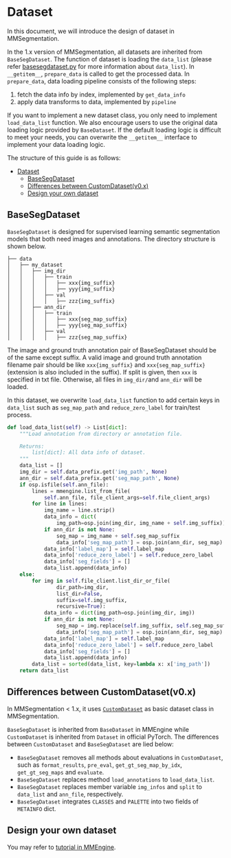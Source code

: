 # Dataset

In this document, we will introduce the design of dataset in MMSegmentation.

In the 1.x version of MMSegmentation, all datasets are inherited from `BaseSegDataset`.
The function of dataset is loading the `data_list` (please refer [basesegdataset.py](https://github.com/open-mmlab/mmsegmentation/blob/1.x/mmseg/datasets/basesegdataset.py) for more information about `data_list`).
In `__getitem__`, `prepare_data` is called to get the processed data.
In `prepare_data`, data loading pipeline consists of the following steps:

1. fetch the data info by index, implemented by `get_data_info`
2. apply data transforms to data, implemented by `pipeline`

If you want to implement a new dataset class, you only need to implement `load_data_list` function. We also encourage users to use the original data loading logic provided by `BaseDataset`.
If the default loading logic is difficult to meet your needs, you can overwrite the `__getitem__` interface to implement your data loading logic.

The structure of this guide is as follows:

- [Dataset](#dataset)
  - [BaseSegDataset](#BaseSegDataset)
  - [Differences between CustomDataset(v0.x)](<#Differences-between-CustomDataset(v0.x)>)
  - [Design your own dataset](#design-your-own-dataset)

## BaseSegDataset

`BaseSegDataset` is designed for supervised learning semantic segmentation models that both need images and annotations. The directory structure is shown below.

```none
├── data
│   ├── my_dataset
│   │   ├── img_dir
│   │   │   ├── train
│   │   │   │   ├── xxx{img_suffix}
│   │   │   │   ├── yyy{img_suffix}
│   │   │   ├── val
│   │   │   │   ├── zzz{img_suffix}
│   │   ├── ann_dir
│   │   │   ├── train
│   │   │   │   ├── xxx{seg_map_suffix}
│   │   │   │   ├── yyy{seg_map_suffix}
│   │   │   ├── val
│   │   │   │   ├── zzz{seg_map_suffix}

```

The image and ground truth annotation pair of BaseSegDataset should be of the same except suffix.
A valid image and ground truth annotation filename pair should be like `xxx{img_suffix}` and `xxx{seg_map_suffix}` (extension is also included
in the suffix). If split is given, then `xxx` is specified in txt file.
Otherwise, all files in `img_dir/`and `ann_dir` will be loaded.

In this dataset, we overwrite `load_data_list` function to add certain keys in `data_list` such as `seg_map_path` and `reduce_zero_label` for train/test process.

```python
def load_data_list(self) -> List[dict]:
    """Load annotation from directory or annotation file.

    Returns:
        list[dict]: All data info of dataset.
    """
    data_list = []
    img_dir = self.data_prefix.get('img_path', None)
    ann_dir = self.data_prefix.get('seg_map_path', None)
    if osp.isfile(self.ann_file):
        lines = mmengine.list_from_file(
            self.ann_file, file_client_args=self.file_client_args)
        for line in lines:
            img_name = line.strip()
            data_info = dict(
                img_path=osp.join(img_dir, img_name + self.img_suffix))
            if ann_dir is not None:
                seg_map = img_name + self.seg_map_suffix
                data_info['seg_map_path'] = osp.join(ann_dir, seg_map)
            data_info['label_map'] = self.label_map
            data_info['reduce_zero_label'] = self.reduce_zero_label
            data_info['seg_fields'] = []
            data_list.append(data_info)
    else:
        for img in self.file_client.list_dir_or_file(
                dir_path=img_dir,
                list_dir=False,
                suffix=self.img_suffix,
                recursive=True):
            data_info = dict(img_path=osp.join(img_dir, img))
            if ann_dir is not None:
                seg_map = img.replace(self.img_suffix, self.seg_map_suffix)
                data_info['seg_map_path'] = osp.join(ann_dir, seg_map)
            data_info['label_map'] = self.label_map
            data_info['reduce_zero_label'] = self.reduce_zero_label
            data_info['seg_fields'] = []
            data_list.append(data_info)
        data_list = sorted(data_list, key=lambda x: x['img_path'])
    return data_list
```

## Differences between CustomDataset(v0.x)

In MMSegmentation \< 1.x, it uses [`CustomDataset`](https://github.com/open-mmlab/mmsegmentation/blob/master/mmseg/datasets/custom.py#L19) as basic dataset class in MMSegmentation.

`BaseSegDataset` is inherited from `BaseDataset` in MMEngine while `CustomDataset` is inherited from `Dataset` in official PyTorch. The differences between `CustomDataset` and `BaseSegDataset` are lied below:

- `BaseSegDataset` removes all methods about evaluations in `CustomDataset`, such as `format_results`, `pre_eval`, `get_gt_seg_map_by_idx`, `get_gt_seg_maps` and `evaluate`.
- `BaseSegDataset` replaces method `load_annotations` to `load_data_list`.
- `BaseSegDataset` replaces member variable `img_infos` and `split` to `data_list` and `ann_file`, respectively.
- `BaseSegDataset` integrates `CLASSES` and `PALETTE` into two fields of `METAINFO` dict.

## Design your own dataset

You may refer to [tutorial in MMEngine](https://github.com/open-mmlab/mmengine/blob/main/docs/en/tutorials/basedataset.md).
